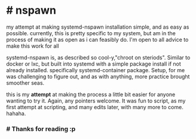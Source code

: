 <h1># nspawn</h1><p>my attempt at making systemd-nspawn installation simple, and as easy as possible. currently, this is pretty specific to my system, but am in the process of making it as open as i can feasibly do. I'm open to all advice to make this work for all</p><p>systemd-nspawn is, as described so cool-y,"chroot on steriods". Similar to docker or lxc, but built into systemd with a simple package install if not already installed. specifically systemd-container package. Setup, for me was challenging to figure out, and as with anything, more practice brought smoother seas.</p><p>this is my <strong>attempt</strong> at making the process a little bit easier for anyone wanting to try it. Again, any pointers welcome. It was fun to script, as my first attempt at scripting, and many edits later, with many more to come. hahaha.</p><h3># Thanks for reading <strong>:p</strong></h3>